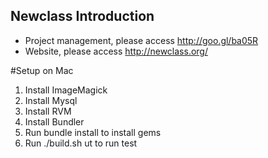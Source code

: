 ## Newclass Introduction

- Project management, please access http://goo.gl/ba05R
- Website, please access http://newclass.org/  

#Setup on Mac  

 1. Install ImageMagick  
 2. Install Mysql  
 3. Install RVM
 4. Install Bundler
 5. Run bundle install to install gems  
 6. Run ./build.sh ut to run test

